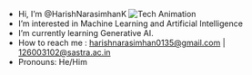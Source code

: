 -  Hi, I’m @HarishNarasimhanK
  ![Tech Animation](tech-animation.svg)
-  I’m interested in Machine Learning and Artificial Intelligence
-  I’m currently learning Generative AI.
-  How to reach me : harishnarasimhan0135@gmail.com | 126003102@sastra.ac.in 
-  Pronouns: He/Him


<!---
HarishNarasimhanK/HarishNarasimhanK is a ✨ special ✨ repository because its `README.md` (this file) appears on your GitHub profile.
You can click the Preview link to take a look at your changes.
--->
